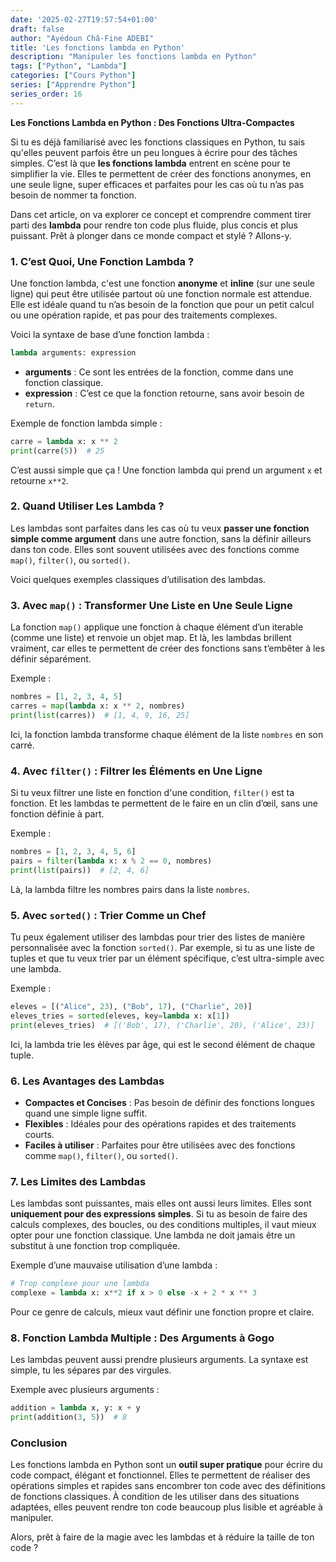 ```yaml
---
date: '2025-02-27T19:57:54+01:00'
draft: false
author: "Ayédoun Châ-Fine ADEBI"
title: 'Les fonctions lambda en Python'
description: "Manipuler les fonctions lambda en Python"
tags: ["Python", "Lambda"]
categories: ["Cours Python"]
series: ["Apprendre Python"]
series_order: 16
---
```


**Les Fonctions Lambda en Python : Des Fonctions Ultra-Compactes**

Si tu es déjà familiarisé avec les fonctions classiques en Python, tu sais qu'elles peuvent parfois être un peu longues à écrire pour des tâches simples. C’est là que **les fonctions lambda** entrent en scène pour te simplifier la vie. Elles te permettent de créer des fonctions anonymes, en une seule ligne, super efficaces et parfaites pour les cas où tu n’as pas besoin de nommer ta fonction.

Dans cet article, on va explorer ce concept et comprendre comment tirer parti des **lambda** pour rendre ton code plus fluide, plus concis et plus puissant. Prêt à plonger dans ce monde compact et stylé ? Allons-y.

### 1. **C’est Quoi, Une Fonction Lambda ?**

Une fonction lambda, c'est une fonction **anonyme** et **inline** (sur une seule ligne) qui peut être utilisée partout où une fonction normale est attendue. Elle est idéale quand tu n’as besoin de la fonction que pour un petit calcul ou une opération rapide, et pas pour des traitements complexes.

Voici la syntaxe de base d’une fonction lambda :

```python
lambda arguments: expression
```

- **arguments** : Ce sont les entrées de la fonction, comme dans une fonction classique.
- **expression** : C’est ce que la fonction retourne, sans avoir besoin de `return`.

Exemple de fonction lambda simple :

```python
carre = lambda x: x ** 2
print(carre(5))  # 25
```

C’est aussi simple que ça ! Une fonction lambda qui prend un argument `x` et retourne `x**2`.

### 2. **Quand Utiliser Les Lambda ?**

Les lambdas sont parfaites dans les cas où tu veux **passer une fonction simple comme argument** dans une autre fonction, sans la définir ailleurs dans ton code. Elles sont souvent utilisées avec des fonctions comme `map()`, `filter()`, ou `sorted()`.

Voici quelques exemples classiques d’utilisation des lambdas.

### 3. **Avec `map()` : Transformer Une Liste en Une Seule Ligne**

La fonction `map()` applique une fonction à chaque élément d’un iterable (comme une liste) et renvoie un objet map. Et là, les lambdas brillent vraiment, car elles te permettent de créer des fonctions sans t’embêter à les définir séparément.

Exemple :

```python
nombres = [1, 2, 3, 4, 5]
carres = map(lambda x: x ** 2, nombres)
print(list(carres))  # [1, 4, 9, 16, 25]
```

Ici, la fonction lambda transforme chaque élément de la liste `nombres` en son carré.

### 4. **Avec `filter()` : Filtrer les Éléments en Une Ligne**

Si tu veux filtrer une liste en fonction d'une condition, `filter()` est ta fonction. Et les lambdas te permettent de le faire en un clin d’œil, sans une fonction définie à part.

Exemple :

```python
nombres = [1, 2, 3, 4, 5, 6]
pairs = filter(lambda x: x % 2 == 0, nombres)
print(list(pairs))  # [2, 4, 6]
```

Là, la lambda filtre les nombres pairs dans la liste `nombres`.

### 5. **Avec `sorted()` : Trier Comme un Chef**

Tu peux également utiliser des lambdas pour trier des listes de manière personnalisée avec la fonction `sorted()`. Par exemple, si tu as une liste de tuples et que tu veux trier par un élément spécifique, c’est ultra-simple avec une lambda.

Exemple :

```python
eleves = [("Alice", 23), ("Bob", 17), ("Charlie", 20)]
eleves_tries = sorted(eleves, key=lambda x: x[1])
print(eleves_tries)  # [('Bob', 17), ('Charlie', 20), ('Alice', 23)]
```

Ici, la lambda trie les élèves par âge, qui est le second élément de chaque tuple.

### 6. **Les Avantages des Lambdas**

- **Compactes et Concises** : Pas besoin de définir des fonctions longues quand une simple ligne suffit.
- **Flexibles** : Idéales pour des opérations rapides et des traitements courts.
- **Faciles à utiliser** : Parfaites pour être utilisées avec des fonctions comme `map()`, `filter()`, ou `sorted()`.

### 7. **Les Limites des Lambdas**

Les lambdas sont puissantes, mais elles ont aussi leurs limites. Elles sont **uniquement pour des expressions simples**. Si tu as besoin de faire des calculs complexes, des boucles, ou des conditions multiples, il vaut mieux opter pour une fonction classique. Une lambda ne doit jamais être un substitut à une fonction trop compliquée.

Exemple d’une mauvaise utilisation d’une lambda :

```python
# Trop complexe pour une lambda
complexe = lambda x: x**2 if x > 0 else -x + 2 * x ** 3
```

Pour ce genre de calculs, mieux vaut définir une fonction propre et claire.

### 8. **Fonction Lambda Multiple : Des Arguments à Gogo**

Les lambdas peuvent aussi prendre plusieurs arguments. La syntaxe est simple, tu les sépares par des virgules.

Exemple avec plusieurs arguments :

```python
addition = lambda x, y: x + y
print(addition(3, 5))  # 8
```

### Conclusion

Les fonctions lambda en Python sont un **outil super pratique** pour écrire du code compact, élégant et fonctionnel. Elles te permettent de réaliser des opérations simples et rapides sans encombrer ton code avec des définitions de fonctions classiques. À condition de les utiliser dans des situations adaptées, elles peuvent rendre ton code beaucoup plus lisible et agréable à manipuler.

Alors, prêt à faire de la magie avec les lambdas et à réduire la taille de ton code ?
